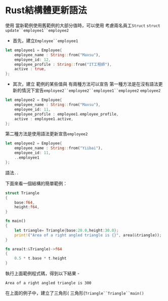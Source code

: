 # Rust結構體更新語法

使用 當新範例使用舊範例的大部分值時，可以使用 考慮兩名員工`Struct`
`struct update``employee1``employee2`

- 首先，建立`Employee``employee1`

```rust
let employee1 = Employee{  
    employee_name : String::from("Maxsu"),  
    employee_id: 12,  
    employee_profile : String::from("IT工程師"),  
    active : true,  
};
```

- 其次，建立 範例的某些值與 有兩種方法可以宣告 第一種方法是在沒有語法更新的情況下宣告`employee2``employee2``employee1``employee2`
  `employee2`

```rust
let employee2 = Employee{  
    employee_name : String::from("Maxsu"),  
    employee_id: 11,  
    employee_profile : employee1.employee_profile,  
    active : employee1.active,  
};
```

第二種方法是使用語法更新宣告`employee2`

```rust
let employee2 = Employee{  
    employee_name : String::from("Yiibai"),  
    employee_id: 11,  
    ..employee1  
};
```

語法`..`

下面來看一個結構的簡單範例：

```rust
struct Triangle  
{  
    base:f64,  
    height:f64,  
}  

fn main()  
{  
    let triangle= Triangle{base:20.0,height:30.0};  
    print!("Area of a right angled triangle is {}", area(&triangle));  
}  

fn area(t:&Triangle)->f64  
{  
    0.5 * t.base * t.height  
}
```

執行上面範例程式碼，得到以下結果 -

```shell
Area of a right angled triangle is 300
```

在上面的例子中，建立了三角形( 三角形(`Triangle``Triangle``main()`
